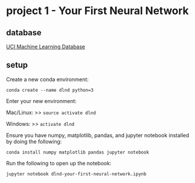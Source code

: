 # project 1 - Your First Neural Network

## database

[UCI Machine Learning Database](https://archive.ics.uci.edu/ml/datasets/Bike+Sharing+Dataset)

## setup

Create a new conda environment:

```conda create --name dlnd python=3```

Enter your new environment:

Mac/Linux: >> ```source activate dlnd```

Windows: >> ```activate dlnd```

Ensure you have numpy, matplotlib, pandas, and jupyter notebook installed by doing the following:

```conda install numpy matplotlib pandas jupyter notebook```

Run the following to open up the notebook:

```jupyter notebook dlnd-your-first-neural-network.ipynb```
